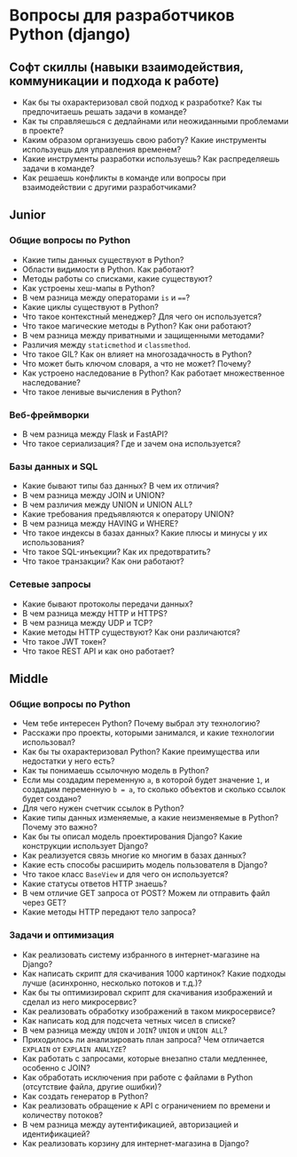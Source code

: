 # Вопросы для разработчиков Python (django)

## Софт скиллы (навыки взаимодействия, коммуникации и подхода к работе)

* Как бы ты охарактеризовал свой подход к разработке? Как ты предпочитаешь решать задачи в команде?
* Как ты справляешься с дедлайнами или неожиданными проблемами в проекте?
* Каким образом организуешь свою работу? Какие инструменты используешь для управления временем?
* Какие инструменты разработки используешь? Как распределяешь задачи в команде?
* Как решаешь конфликты в команде или вопросы при взаимодействии с другими разработчиками?

## Junior

### Общие вопросы по Python

* Какие типы данных существуют в Python?
* Области видимости в Python. Как работают?
* Методы работы со списками, какие существуют?
* Как устроены хеш-мапы в Python?
* В чем разница между операторами `is` и `==`?
* Какие циклы существуют в Python?
* Что такое контекстный менеджер? Для чего он используется?
* Что такое магические методы в Python? Как они работают?
* В чем разница между приватными и защищенными методами?
* Различия между `staticmethod` и `classmethod`.
* Что такое GIL? Как он влияет на многозадачность в Python?
* Что может быть ключом словаря, а что не может? Почему?
* Как устроено наследование в Python? Как работает множественное наследование?
* Что такое ленивые вычисления в Python?

### Веб-фреймворки

* В чем разница между Flask и FastAPI?
* Что такое сериализация? Где и зачем она используется?

### Базы данных и SQL

* Какие бывают типы баз данных? В чем их отличия?
* В чем разница между JOIN и UNION?
* В чем различия между UNION и UNION ALL?
* Какие требования предъявляются к оператору UNION?
* В чем разница между HAVING и WHERE?
* Что такое индексы в базах данных? Какие плюсы и минусы у их использования?
* Что такое SQL-инъекции? Как их предотвратить?
* Что такое транзакции? Как они работают?

### Сетевые запросы

* Какие бывают протоколы передачи данных?
* В чем разница между HTTP и HTTPS?
* В чем разница между UDP и TCP?
* Какие методы HTTP существуют? Как они различаются?
* Что такое JWT токен?
* Что такое REST API и как оно работает?

## Middle

### Общие вопросы по Python

* Чем тебе интересен Python? Почему выбрал эту технологию?
* Расскажи про проекты, которыми занимался, и какие технологии использовал?
* Как бы ты охарактеризовал Python? Какие преимущества или недостатки у него есть?
* Как ты понимаешь ссылочную модель в Python?
* Если мы создадим переменную `a`, в которой будет значение `1`, и создадим переменную `b = a`, то сколько объектов и сколько ссылок будет создано?
* Для чего нужен счетчик ссылок в Python?
* Какие типы данных изменяемые, а какие неизменяемые в Python? Почему это важно?
* Как бы ты описал модель проектирования Django? Какие конструкции использует Django?
* Как реализуется связь многие ко многим в базах данных?
* Какие есть способы расширить модель пользователя в Django?
* Что такое класс `BaseView` и для чего он используется?
* Какие статусы ответов HTTP знаешь?
* В чем отличие GET запроса от POST? Можем ли отправить файл через GET?
* Какие методы HTTP передают тело запроса?

### Задачи и оптимизация

* Как реализовать систему избранного в интернет-магазине на Django?
* Как написать скрипт для скачивания 1000 картинок? Какие подходы лучше (асинхронно, несколько потоков и т.д.)?
* Как бы ты оптимизировал скрипт для скачивания изображений и сделал из него микросервис?
* Как реализовать обработку изображений в таком микросервисе?
* Как написать код для подсчета четных чисел в списке?
* В чем разница между `UNION` и `JOIN`? `UNION` и `UNION ALL`?
* Приходилось ли анализировать план запроса? Чем отличается `EXPLAIN` от `EXPLAIN ANALYZE`?
* Как работать с запросами, которые внезапно стали медленнее, особенно с JOIN?
* Как обработать исключения при работе с файлами в Python (отсутствие файла, другие ошибки)?
* Как создать генератор в Python?
* Как реализовать обращение к API с ограничением по времени и количеству потоков?
* В чем разница между аутентификацией, авторизацией и идентификацией?
* Как реализовать корзину для интернет-магазина в Django?
